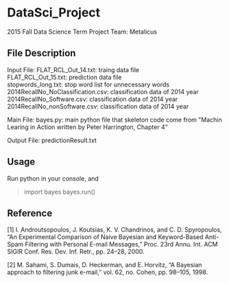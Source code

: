 DataSci_Project
===============
2015 Fall Data Science Term Project 
Team: Metalicus 

File Description
-----------------
Input File:
FLAT_RCL_Out_14.txt: traing data file<br>
FLAT_RCL_Out_15.txt: prediction data file<br>
stopwords_long.txt: stop word list for unnecessary words<br>
2014RecallNo_NoClassification.csv: classification data of 2014 year<br>
2014RecallNo_Software.csv: classification data of 2014 year<br>
2014RecallNo_nonSoftware.csv: classification data of 2014 year<br>

Main File:
bayes.py: main python file that skeleton code come from "Machin Learing in Action written by Peter Harrington, Chapter 4"<br>

Output File:
predictionResult.txt


Usage
-------

Run python in your console, and 
> import bayes
> bayes.run()


Reference
----------
[1]	I. Androutsopoulos, J. Koutsias, K. V. Chandrinos, and C. D. Spyropoulos, “An Experimental Comparison of Naive Bayesian and Keyword-Based Anti-Spam Filtering with Personal E-mail Messages,” Proc. 23rd Annu. Int. ACM SIGIR Conf. Res. Dev. Inf. Retr., pp. 24–28, 2000. <br>

[2]	M. Sahami, S. Dumais, D. Heckerman, and E. Horvitz, “A Bayesian approach to filtering junk e-mail,” vol. 62, no. Cohen, pp. 98–105, 1998. <br>
<p>


